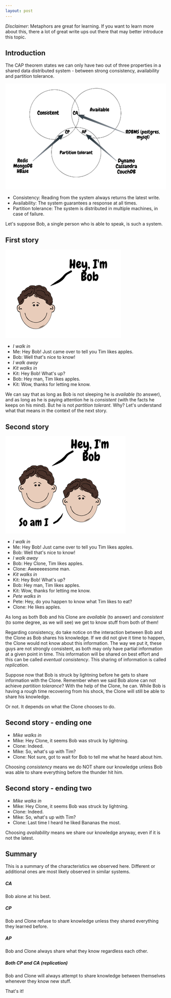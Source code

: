 ```yaml
---
layout: post
---
```


*Disclaimer*: Metaphors are great for learning. If you want to learn more about this, there a lot of great write ups out there that may better introduce this topic.

## Introduction
The CAP theorem states we can only have two out of three properties in a shared data distributed system - between strong consistency, availability and partition tolerance.

![CAP image](./CAP.jpeg "CAP")

- Consistency: Reading from the system always returns the latest write.
- Availability: The system guarantees a response at all times.
- Partition tolerance: The system is distributed in multiple machines, in case of failure.

Let's suppose Bob, a single person who is able to speak, is such a system.

## First story
![Bob image](./bob.png "bob")

- *I walk in*
- Me: Hey Bob! Just came over to tell you Tim likes apples.
- Bob: Well that's nice to know!
- *I walk away*
- *Kit walks in*
- Kit: Hey Bob! What's up?
- Bob: Hey man, Tim likes apples.
- Kit: Wow, thanks for letting me know.

We can say that as long as Bob is not sleeping he is *available* (to answer), and as long as he is paying attention he is *consistent* (with the facts he keeps on his mind). But he is not *partition tolerant*. Why? Let's understand what that means in the context of the next story.

## Second story
![Bob and Clone image](./bob2.png "bob and clone")

- *I walk in*
- Me: Hey Bob! Just came over to tell you Tim likes apples.
- Bob: Well that's nice to know!
- *I walk away*
- Bob: Hey Clone, Tim likes apples.
- Clone: Aweeeeesome man.
- *Kit walks in*
- Kit: Hey Bob! What's up?
- Bob: Hey man, Tim likes apples.
- Kit: Wow, thanks for letting me know.
- *Pete walks in*
- Pete: Hey, do you happen to know what Tim likes to eat?
- Clone: He likes apples.

As long as both Bob and his Clone are *available* (to answer) and *consistent* (to some degree, as we will see) we get to know stuff from both of them!

Regarding consistency, do take notice on the interaction between Bob and the Clone as Bob shares his knowledge. If we did not give it time to happen, the Clone would not know about this information. The way we put it, these guys are not strongly consistent, as both may only have partial information at a given point in time. This information will be shared on best effort and this can be called *eventual consistency*. This sharing of information is called *replication*.

Suppose now that Bob is struck by lightning before he gets to share information with the Clone. Remember when we said Bob alone can not achieve *partition tolerance*? With the help of the Clone, he can. While Bob is having a rough time recovering from his shock, the Clone will still be able to share his knowledge.

Or not. It depends on what the Clone chooses to do.

## Second story - ending one

- *Mike walks in*
- Mike: Hey Clone, it seems Bob was struck by lightning.
- Clone: Indeed.
- Mike: So, what's up with Tim?
- Clone: Not sure, got to wait for Bob to tell me what he heard about him.

Choosing *consistency* means we do NOT share our knowledge unless Bob was able to share everything before the thunder hit him.

## Second story - ending two

- *Mike walks in*
- Mike: Hey Clone, it seems Bob was struck by lightning.
- Clone: Indeed.
- Mike: So, what's up with Tim?
- Clone: Last time I heard he liked Bananas the most.

Choosing *availability* means we share our knowledge anyway, even if it is not the latest.

## Summary

This is a summary of the characteristics we observed here. Different or additional ones are most likely observed in similar systems.

##### CA
Bob alone at his best.

##### CP
Bob and Clone refuse to share knowledge unless they shared everything they learned before.

##### AP
Bob and Clone always share what they know regardless each other.

##### Both CP and CA (replication)
Bob and Clone will always attempt to share knowledge between themselves whenever they know new stuff.

That's it!